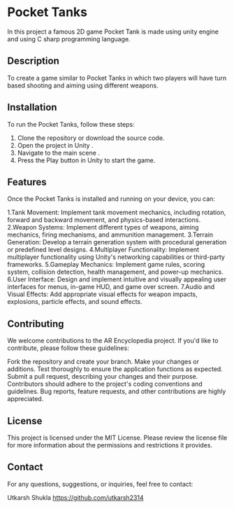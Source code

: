 # Pocket Tanks
In this project a famous 2D game Pocket Tank is made using unity engine and using C sharp programming language.

## Description
To create a game similar to Pocket Tanks in which two players will have turn based shooting and aiming using different weapons.

## Installation
To run the Pocket Tanks, follow these steps:

1. Clone the repository or download the source code.
2. Open the project in Unity .
3. Navigate to the main scene .
4. Press the Play button in Unity to start the game.


## Features
Once the Pocket Tanks is installed and running on your device, you can:

1.Tank Movement: Implement tank movement mechanics, including rotation, forward and backward movement, and physics-based interactions.
2.Weapon Systems: Implement different types of weapons, aiming mechanics, firing mechanisms, and ammunition management.
3.Terrain Generation: Develop a terrain generation system with procedural generation or predefined level designs.
4.Multiplayer Functionality: Implement multiplayer functionality using Unity's networking capabilities or third-party frameworks.
5.Gameplay Mechanics: Implement game rules, scoring system, collision detection, health management, and power-up mechanics.
6.User Interface: Design and implement intuitive and visually appealing user interfaces for menus, in-game HUD, and game over screen.
7.Audio and Visual Effects: Add appropriate visual effects for weapon impacts, explosions, particle effects, and sound effects. 

## Contributing
We welcome contributions to the AR Encyclopedia project. If you'd like to contribute, please follow these guidelines:

Fork the repository and create your branch.
Make your changes or additions.
Test thoroughly to ensure the application functions as expected.
Submit a pull request, describing your changes and their purpose.
Contributors should adhere to the project's coding conventions and guidelines. Bug reports, feature requests, and other contributions are highly appreciated.

## License
This project is licensed under the MIT License. Please review the license file for more information about the permissions and restrictions it provides.

## Contact
For any questions, suggestions, or inquiries, feel free to contact:

Utkarsh Shukla 
https://github.com/utkarsh2314

